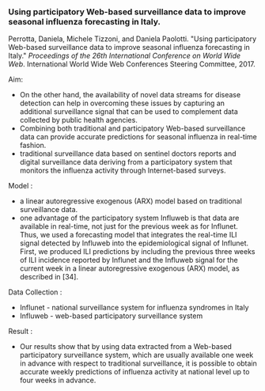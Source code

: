 ### Using participatory Web-based surveillance data to improve seasonal influenza forecasting in Italy.

Perrotta, Daniela, Michele Tizzoni, and Daniela Paolotti. "Using participatory Web-based surveillance data to improve seasonal influenza forecasting in Italy." *Proceedings of the 26th International Conference on World Wide Web*. International World Wide Web Conferences Steering Committee, 2017.

Aim: 

- On the other hand, the availability of novel data streams for disease detection can help in overcoming these issues by capturing an additional surveillance signal that can be used to complement data collected by public health agencies.
- Combining both traditional and participatory Web-based surveillance data can provide accurate predictions for seasonal influenza in real-time fashion.
- traditional surveillance data based on sentinel doctors reports and digital surveillance data deriving from a participatory system that monitors the influenza activity through Internet-based surveys.

Model : 

- a linear autoregressive exogenous (ARX) model based on traditional surveillance data.
- one advantage of the participatory system Influweb is that data are available in real-time, not just for the previous week as for Influnet. Thus, we used a forecasting model that integrates the real-time ILI signal detected by Influweb into the epidemiological signal of Influnet.
  First, we produced ILI predictions by including the previous three weeks of ILI incidence reported by Influnet and the Influweb signal for the current week in a linear autoregressive exogenous (ARX) model, as described in [34].



Data Collection :

- Influnet - national surveillance system for influenza syndromes in Italy
- Influweb - web-based participatory surveillance system

Result : 
- Our results show that by using data extracted from a Web-based participatory surveillance system, which are usually available one week in advance with respect to traditional surveillance, it is possible to obtain accurate weekly predictions of influenza activity at national level up to four weeks in advance. 